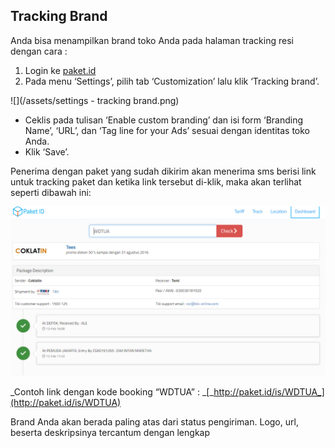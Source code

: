 ## Tracking Brand

Anda bisa menampilkan brand toko Anda pada halaman tracking resi dengan cara :

1. Login ke [paket.id](https://paket.id/)
2. Pada menu ‘Settings’, pilih tab ‘Customization’ lalu klik ‘Tracking brand’.

![](/assets/settings - tracking brand.png)

* Ceklis pada tulisan ‘Enable custom branding’ dan isi form ‘Branding Name’, ‘URL’, dan ‘Tag line for your Ads’ sesuai dengan identitas toko Anda.
* Klik ‘Save’.

Penerima dengan paket yang sudah dikirim akan menerima sms berisi link untuk tracking paket dan ketika link tersebut di-klik, maka akan terlihat seperti dibawah ini:

![](/assets/tracking.png)

_Contoh link dengan kode booking “WDTUA” : _[_http://paket.id/is/WDTUA_](http://paket.id/is/WDTUA)

Brand Anda akan berada paling atas dari status pengiriman. Logo, url, beserta deskripsinya tercantum dengan lengkap

